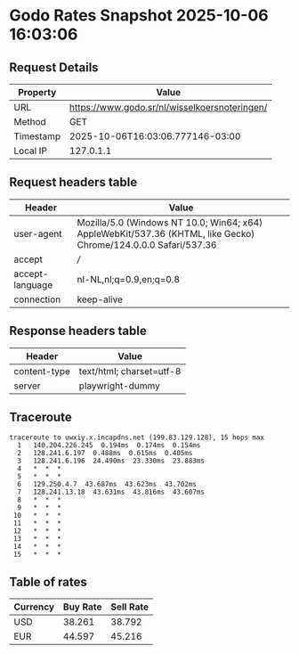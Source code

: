 # Godo Rates Snapshot 2025-10-06 16:03:06
## Request Details

| Property | Value |
|----------|-------|
| URL | https://www.godo.sr/nl/wisselkoersnoteringen/ |
| Method | GET |
| Timestamp | 2025-10-06T16:03:06.777146-03:00 |
| Local IP | 127.0.1.1 |
    
## Request headers table

| Header | Value |
|--------|-------|
| user-agent | Mozilla/5.0 (Windows NT 10.0; Win64; x64) AppleWebKit/537.36 (KHTML, like Gecko) Chrome/124.0.0.0 Safari/537.36 |
| accept | */* |
| accept-language | nl-NL,nl;q=0.9,en;q=0.8 |
| connection | keep-alive |

    
## Response headers table
| Header | Value |
|--------|-------|
| content-type | text/html; charset=utf-8 |
| server | playwright-dummy |

## Traceroute 

```
traceroute to uwxiy.x.incapdns.net (199.83.129.128), 15 hops max
  1   140.204.226.245  0.194ms  0.174ms  0.154ms 
  2   128.241.6.197  0.488ms  0.615ms  0.405ms 
  3   128.241.6.196  24.490ms  23.330ms  23.883ms 
  4   *  *  * 
  5   *  *  * 
  6   129.250.4.7  43.687ms  43.623ms  43.702ms 
  7   128.241.13.18  43.631ms  43.816ms  43.607ms 
  8   *  *  * 
  9   *  *  * 
 10   *  *  * 
 11   *  *  * 
 12   *  *  * 
 13   *  *  * 
 14   *  *  * 
 15   *  *  * 

```


## Table of rates

| Currency | Buy Rate | Sell Rate |
|----------|----------|-----------|
| USD | 38.261 | 38.792 |
| EUR | 44.597 | 45.216 |
